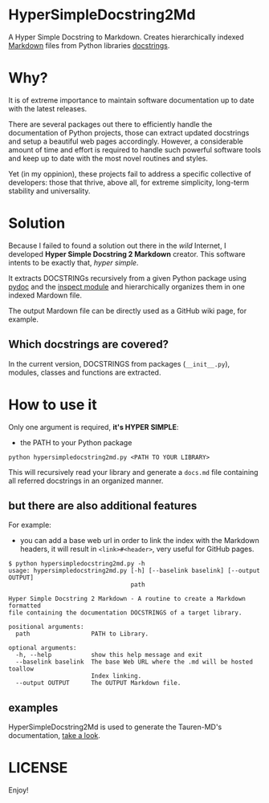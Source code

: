 # HyperSimpleDocstring2Md

A Hyper Simple Docstring to Markdown. Creates hierarchically indexed [Markdown](https://en.wikipedia.org/wiki/Markdown) files from Python libraries [docstrings](https://www.python.org/dev/peps/pep-0257/).

# Why?

It is of extreme importance to maintain software documentation up to date with the latest releases.

There are several packages out there to efficiently handle the documentation of Python projects, those can extract updated docstrings and setup a beautiful web pages accordingly. However, a considerable amount of time and effort is required to handle such powerful software tools and keep up to date with the most novel routines and styles.

Yet (in my oppinion), these projects fail to address a specific collective of developers: those that thrive, above all, for extreme simplicity, long-term stability and universality.

# Solution

Because I failed to found a solution out there in the _wild_ Internet, I developed **Hyper Simple Docstring 2 Markdown** creator. This software intents to be exactly that, _hyper simple_.

It extracts DOCSTRINGs recursively from a given Python package using [pydoc](https://docs.python.org/3.7/library/pydoc.html) and the [inspect module](https://docs.python.org/3/library/inspect.html) and hierarchically organizes them in one indexed Mardown file.

The output Mardown file can be directly used as a GitHub wiki page, for example.

## Which docstrings are covered?

In the current version, DOCSTRINGS from packages (`__init__.py`), modules, classes and functions are extracted.

# How to use it

Only one argument is required, **it's HYPER SIMPLE**:
- the PATH to your Python package

```
python hypersimpledocstring2md.py <PATH TO YOUR LIBRARY>
```

This will recursively read your library and generate a `docs.md` file containing all referred docstrings in an organized manner.

## but there are also additional features

For example:

- you can add a base web url in order to link the index with the Markdown headers, it will result in `<link>#<header>`, very useful for GitHub pages.

```
$ python hypersimpledocstring2md.py -h
usage: hypersimpledocstring2md.py [-h] [--baselink baselink] [--output OUTPUT]
                                  path

Hyper Simple Docstring 2 Markdown - A routine to create a Markdown formatted
file containing the documentation DOCSTRINGS of a target library.

positional arguments:
  path                 PATH to Library.

optional arguments:
  -h, --help           show this help message and exit
  --baselink baselink  The base Web URL where the .md will be hosted toallow
                       Index linking.
  --output OUTPUT      The OUTPUT Markdown file.

```

## examples

HyperSimpleDocstring2Md is used to generate the Tauren-MD's documentation, [take a look](https://github.com/joaomcteixeira/Tauren-MD/wiki/Modules-Documentation). 

# LICENSE

Enjoy!
